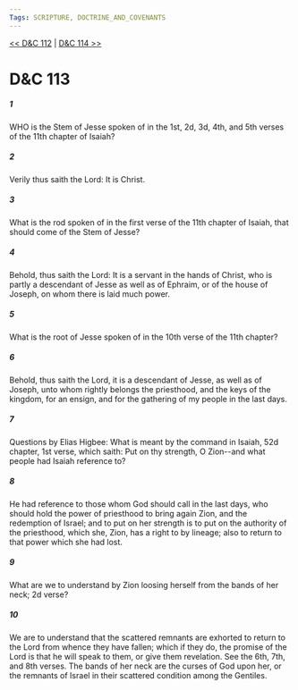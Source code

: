 ```yaml
---
Tags: SCRIPTURE, DOCTRINE_AND_COVENANTS
---
```


[<< D&C 112](DOCTRINE_AND_COVENANTS/D&C_112.md) | [D&C 114 >>](DOCTRINE_AND_COVENANTS/D&C_114.md)

# D&C 113

##### 1

WHO is the Stem of Jesse spoken of in the 1st, 2d, 3d, 4th, and 5th verses of the 11th chapter of Isaiah?

##### 2

Verily thus saith the Lord: It is Christ.

##### 3

What is the rod spoken of in the first verse of the 11th chapter of Isaiah, that should come of the Stem of Jesse?

##### 4

Behold, thus saith the Lord: It is a servant in the hands of Christ, who is partly a descendant of Jesse as well as of Ephraim, or of the house of Joseph, on whom there is laid much power.

##### 5

What is the root of Jesse spoken of in the 10th verse of the 11th chapter?

##### 6

Behold, thus saith the Lord, it is a descendant of Jesse, as well as of Joseph, unto whom rightly belongs the priesthood, and the keys of the kingdom, for an ensign, and for the gathering of my people in the last days.

##### 7

Questions by Elias Higbee: What is meant by the command in Isaiah, 52d chapter, 1st verse, which saith: Put on thy strength, O Zion--and what people had Isaiah reference to?

##### 8

He had reference to those whom God should call in the last days, who should hold the power of priesthood to bring again Zion, and the redemption of Israel; and to put on her strength is to put on the authority of the priesthood, which she, Zion, has a right to by lineage; also to return to that power which she had lost.

##### 9

What are we to understand by Zion loosing herself from the bands of her neck; 2d verse?

##### 10

We are to understand that the scattered remnants are exhorted to return to the Lord from whence they have fallen; which if they do, the promise of the Lord is that he will speak to them, or give them revelation. See the 6th, 7th, and 8th verses. The bands of her neck are the curses of God upon her, or the remnants of Israel in their scattered condition among the Gentiles.
